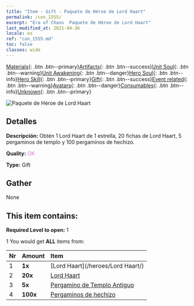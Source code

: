 ```yaml
---
title: "Item - Gift - Paquete de Héroe de Lord Haart"
permalink: /con_1555/
excerpt: "Era of Chaos  Paquete de Héroe de Lord Haart"
last_modified_at: 2021-04-26
locale: es
ref: "con_1555.md"
toc: false
classes: wide
---
```

 [Materials](/ItemsES/){: .btn .btn--primary}[Artifacts](/ItemsES/Artifacts/){: .btn .btn--success}[Unit Soul](/ItemsES/UnitSoul/){: .btn .btn--warning}[Unit Awakening](/ItemsES/UnitAwakening/){: .btn .btn--danger}[Hero Soul](/ItemsES/HeroSoul/){: .btn .btn--info}[Hero Skill](/ItemsES/HeroSkill/){: .btn .btn--primary}[Gift](/ItemsES/Gift/){: .btn .btn--success}[Event related](/ItemsES/Events/){: .btn .btn--warning}[Avatars](/ItemsES/Avatars/){: .btn .btn--danger}[Consumables](/ItemsES/Consumables/){: .btn .btn--info}[Unknown](/ItemsES/Unknown/){: .btn .btn--primary}

 ![Paquete de Héroe de Lord Haart](/images/t/i_907167.png)

## Detalles
 **Descripción:** Obtén 1 Lord Haart de 1 estrella, 20 fichas de Lord Haart, 5 pergaminos de templo y 100 pergaminos de hechizo.

 **Quality:** <span style="color: #DA70D6">OK</span>

 **Type:** Gift

## Gather

  None

## This item contains:

 **Required Level to open:** 1

 1 You would get **ALL** items  from:

  | Nr | Amount |     Item    |
  |:---|:-------|:------------|
  | 1 |  **1x** | [Lord Haart](/heroes/Lord Haart/) |  | 
  | 2 |  **20x** | [Lord Haart](/ItemsES/her_370/) |  | 
  | 3 |  **5x** | [Pergamino de Templo Antiguo](/ItemsES/con_697/) |  | 
  | 4 |  **100x** | [Pergaminos de hechizo](/ItemsES/con_694/) |  | 
